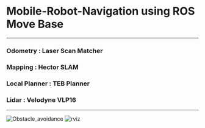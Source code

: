 # Mobile-Robot-Navigation using ROS Move Base
--------------------------------------------------------

### Odometry : Laser Scan Matcher

### Mapping : Hector SLAM

### Local Planner : TEB Planner

### Lidar : Velodyne VLP16

--------------------------------------------------------

![Obstacle_avoidance](./images/Obstacle_avoidance.gif)
![rviz](./images/rviz.gif)
